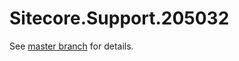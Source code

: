 # Sitecore.Support.205032

See [master branch](https://github.com/sitecoresupport/Sitecore.Support.205032) for details.